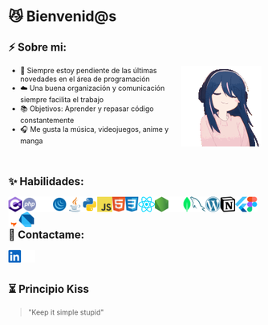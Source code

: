 # 😼 Bienvenid@s

## ⚡ Sobre mi:

<img src="https://github.com/Franb3/Franb3/blob/main/iconos/ai1.gif" align="right" alt="ai"/>

- 👀 Siempre estoy pendiente de las últimas novedades en el área de programación
- ☁️ Una buena organización y comunicación siempre facilita el trabajo
- 📚 Objetivos: Aprender y repasar código constantemente
- 🎧 Me gusta la música, videojuegos, anime y manga

<br>

## ✨ Habilidades:

<img src="https://github.com/Franb3/Franb3/blob/main/iconos/csharp.svg" align="left" alt="c#" height="30px"/>
<img src="https://github.com/Franb3/Franb3/blob/main/iconos/php.svg" align="left" alt="php" height="30px"/>
<picture>
  <source media="(prefers-color-scheme: dark)" srcset="https://github.com/Franb3/Franb3/blob/main/iconos/Deno_light_dark/Deno_dark.svg" height="30px">
  <source media="(prefers-color-scheme: light)" srcset="https://github.com/Franb3/Franb3/blob/main/iconos/Deno_light_dark/Deno_light.svg" height="30px">
  <img src="https://github.com/Franb3/Franb3/blob/main/iconos/Deno_light_dark/Deno_dark.svg" alt="deno logo" align="left" height="30px">
</picture>
<img src="https://github.com/Franb3/Franb3/blob/main/iconos/jquery.svg" align="left" alt="jquery" height="30px"/>
<img src="https://github.com/Franb3/Franb3/blob/main/iconos/java.svg" align="left" alt="java" height="30px"/>
<img src="https://github.com/Franb3/Franb3/blob/main/iconos/python.svg" align="left" alt="python" height="30px"/>
<img src="https://github.com/Franb3/Franb3/blob/main/iconos/javascript.svg" align="left" alt="javascript" height="30px"/>
<img src="https://github.com/Franb3/Franb3/blob/main/iconos/html5.svg" align="left" alt="html" height="30px"/>
<img src="https://github.com/Franb3/Franb3/blob/main/iconos/css.svg" align="left" alt="css" height="30px"/>
<img src="https://github.com/Franb3/Franb3/blob/main/iconos/react.svg" align="left" alt="react" height="30px"/>
<img src="https://github.com/Franb3/Franb3/blob/main/iconos/nodejs.svg" align="left" alt="node" height="30px"/>
<picture>
  <source media="(prefers-color-scheme: dark)" srcset="https://github.com/Franb3/Franb3/blob/main/iconos/Express.js_light_dark/Express.js_dark.svg" height="30px">
  <source media="(prefers-color-scheme: light)" srcset="https://github.com/Franb3/Franb3/blob/main/iconos/Express.js_light_dark/Express.js_light.svg" height="30px">
  <img src="https://github.com/Franb3/Franb3/blob/main/iconos/Express.js_light_dark/Express.js_dark.svg" alt="express logo" align="left" height="30px">
</picture>
<img src="https://github.com/Franb3/Franb3/blob/main/iconos/mongodb.svg" align="left" alt="mongo" height="30px"/>
<img src="https://github.com/Franb3/Franb3/blob/main/iconos/mysql.svg" align="left" alt="mysql" height="30px"/>
<img src="https://github.com/Franb3/Franb3/blob/main/iconos/wordpress.svg" align="left" alt="wordpress" height="30px"/>
<img src="https://github.com/Franb3/Franb3/blob/main/iconos/notion.svg" align="left" alt="notion" height="30px"/>
<img src="https://github.com/Franb3/Franb3/blob/main/iconos/flutter.svg" align="left" alt="flutter" height="30px"/>
<img src="https://github.com/Franb3/Franb3/blob/main/iconos/figma.svg" align="left" alt="figma" height="30px"/>
<picture>
  <source media="(prefers-color-scheme: dark)" srcset="https://github.com/Franb3/Franb3/blob/main/iconos/Astro_light_dark/Astro_dark.svg" height="30px">
  <source media="(prefers-color-scheme: light)" srcset="https://github.com/Franb3/Franb3/blob/main/iconos/Astro_light_dark/Astro_light.svg" height="30px">
  <img src="https://github.com/Franb3/Franb3/blob/main/iconos/Astro_light_dark/Astro_dark.svg" alt="astro logo" align="left" height="30px">
</picture>
<img src="https://github.com/Franb3/Franb3/blob/main/iconos/dart.svg" align="left" alt="dart" height="30px"/>

<br>
<br>

## 🐏 Contactame:

<img href="https://www.linkedin.com/" src="https://github.com/Franb3/Franb3/blob/main/iconos/linkedin.svg" align="left" alt="linkedin" height="25px"/>
<picture>
  <source media="(prefers-color-scheme: dark)" srcset="https://github.com/Franb3/Franb3/blob/main/iconos/Vercel_light_dark/Vercel_dark.svg" height="25px">
  <source media="(prefers-color-scheme: light)" srcset="https://github.com/Franb3/Franb3/blob/main/iconos/Vercel_light_dark/Vercel_light.svg" height="25px">
  <img src="https://github.com/Franb3/Franb3/blob/main/iconos/Vercel_light_dark/Vercel_dark.svg" alt="vercel logo" align="left" height="25px">
</picture>

<br>
<br>

## ⏳ Principio Kiss
> "Keep it simple stupid"
